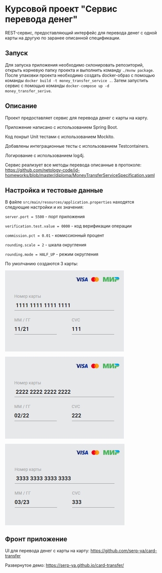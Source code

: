 # Курсовой проект "Сервис перевода денег"

REST-сервис, предоставляющий интерфейс для перевода денег с одной карты на другую по заранее описанной спецификации.

## Запуск

Для запуска приложения необходимо склонировать репозиторий, открыть корневую папку проекта и выполнить команду `./mvnw package`.
После упаковки проекта необходимо создать docker-образ с помощью команды `docker build -t money_transfer_service .`.
Затем запустить сервис с помощью команды `docker-compose up -d money_transfer_serive`.

## Описание

Проект предоставляет сервис для перевода денег с карты на карту. 

Приложение написано с использованием Spring Boot.

Код покрыт Unit тестами с использованием Mockito.

Добавлены интеграционные тесты с использованием Testcontainers.

Логирование с использованием log4j.

Сервис реализует все методы перевода описанные в протоколе: https://github.com/netology-code/jd-homeworks/blob/master/diploma/MoneyTransferServiceSpecification.yaml

## Настройка и тестовые данные

В файле `src/main/resources/application.properties` находятся следующие настройки и их значения:

`server.port = 5500` - порт приложения

`verification.test.value = 0000` - код верификации операции

`commission.pct = 0.01` - комиссионный процент

`rounding.scale = 2` - шкала округления

`rounding.mode = HALF_UP` - режим округления

По умолчанию создаются 3 карты:

![Card 1](./assets/card1.png)

![Card 2](./assets/card2.png)

![Card 3](./assets/card3.png)

## Фронт приложение

UI для перевода денег с карты на карту: https://github.com/serp-ya/card-transfer

Развернутое демо: https://serp-ya.github.io/card-transfer/
